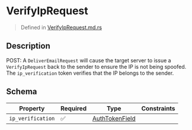 # VerifyIpRequest
> Defined in [VerifyIpRequest.md.rs](../../../../../interface/src/interface/routes/foreign/verify_ip)

## Description
POST: A `DeliverEmailRequest` will cause the target server to issue a `VerifyIpRequest` back
to the sender to ensure the IP is not being spoofed. The `ip_verification` token verifies that
the IP belongs to the sender.

## Schema

| Property | Required | Type | Constraints |
| --- | --- | --- | --- |
| `ip_verification` | ✅ | [AuthTokenField](../../../fields/auth_token/AuthTokenField.md) |     | 


